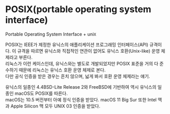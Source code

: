 # POSIX(portable operating system interface)

Portable Operating System Interface + uni`X`

POSIX는 IEEE가 제정한 유닉스의 애플리케이션 프로그래밍 인터페이스(API) 규격이다. 이 규격을 따르면 유닉스와 직접적인 연관이 없어도 유닉스 호환(Unix-like) 운영 체제라고 부른다.   
리눅스가 이런 케이스인데, 유닉스와는 별도로 개발되었지만 POSIX 표준을 거의 다 준수하기 때문에 리눅스는 유닉스 호환 운영 체제로 본다.  
다만 공식 인증을 받은 경우는 흔치 않으며, 넓게 봐서 호환 운영 체제라는 얘기.

유닉스의 일종인 4.4BSD-Lite Release 2와 FreeBSD에 기반하여 역시 유닉스의 일종인 macOS도 POSIX를 따른다.   
macOS는 10.5 버전부터 아예 정식 인증을 받았다. macOS 11 Big Sur 또한 Intel 맥과 Apple Silicon 맥 모두 UNIX 03 인증을 받았다.